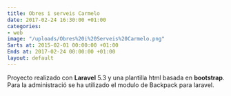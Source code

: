 ```yaml
---
title: Obres i serveis Carmelo
date: 2017-02-24 16:30:00 +01:00
categories:
- web
image: "/uploads/Obres%20i%20Serveis%20Carmelo.png"
Sarts at: 2015-02-01 00:00:00 +01:00
Ends at: 2017-02-24 00:00:00 +01:00
layout: default
---
```


Proyecto realizado con **Laravel** 5.3 y una plantilla html basada en **bootstrap**. Para la administració se ha utilizado el modulo de Backpack para laravel.